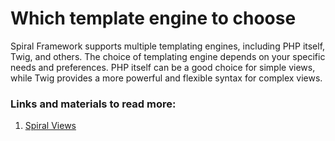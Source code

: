 # Which template engine to choose

Spiral Framework supports multiple templating engines, including PHP itself, Twig, and others. The choice of templating engine depends on your specific needs and preferences. PHP itself can be a good choice for simple views, while Twig provides a more powerful and flexible syntax for complex views.

### Links and materials to read more:
1. [Spiral Views](https://spiral.dev/docs/views-views/current/en)
